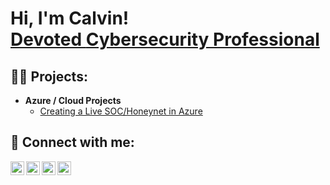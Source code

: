 <h1>Hi, I'm Calvin! <br/><a href="https://github.com/calvinthomas-xciv"/a> Devoted <a href="https://www.linkedin.com/in/calvin-thomas-032141183/">Cybersecurity Professional</a>

<h2>👨‍💻 Projects:</h2>

- <b>Azure / Cloud Projects</b>
  - [Creating a Live SOC/Honeynet in Azure](https://github.com/CalvinThomas-XCIV/Azure-SOC.git)

<h2> 🤳 Connect with me:</h2>

[<img align="left" alt="SecureFixSolutions | YouTube" width="22px" src="https://cdn.jsdelivr.net/npm/simple-icons@v3/icons/youtube.svg" />][youtube]
[<img align="left" alt="700plus_ | Twitter" width="22px" src="https://cdn.jsdelivr.net/npm/simple-icons@v3/icons/twitter.svg" />][twitter]
[<img align="left" alt="calvin-thomas-032141183 | LinkedIn" width="22px" src="https://cdn.jsdelivr.net/npm/simple-icons@v3/icons/linkedin.svg" />][linkedin]
[<img align="left" alt="700plus_ | Instagram" width="22px" src="https://cdn.jsdelivr.net/npm/simple-icons@v3/icons/instagram.svg" />][instagram]

[twitter]: https://twitter.com/700plus_
[youtube]: https://www.youtube.com/c/SecureFixSolutions
[instagram]: https://www.instagram.com/700plus_/
[linkedin]: https://linkedin.com/in/calvin-thomas-032141183


